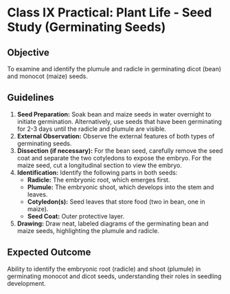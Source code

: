 # Class IX Practical: Plant Life - Seed Study (Germinating Seeds)

## Objective
To examine and identify the plumule and radicle in germinating dicot (bean) and monocot (maize) seeds.

## Guidelines
1.  **Seed Preparation:** Soak bean and maize seeds in water overnight to initiate germination. Alternatively, use seeds that have been germinating for 2-3 days until the radicle and plumule are visible.
2.  **External Observation:** Observe the external features of both types of germinating seeds.
3.  **Dissection (if necessary):** For the bean seed, carefully remove the seed coat and separate the two cotyledons to expose the embryo. For the maize seed, cut a longitudinal section to view the embryo.
4.  **Identification:** Identify the following parts in both seeds:
    *   **Radicle:** The embryonic root, which emerges first.
    *   **Plumule:** The embryonic shoot, which develops into the stem and leaves.
    *   **Cotyledon(s):** Seed leaves that store food (two in bean, one in maize).
    *   **Seed Coat:** Outer protective layer.
5.  **Drawing:** Draw neat, labeled diagrams of the germinating bean and maize seeds, highlighting the plumule and radicle.

## Expected Outcome
Ability to identify the embryonic root (radicle) and shoot (plumule) in germinating monocot and dicot seeds, understanding their roles in seedling development.